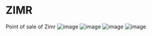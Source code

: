 # ZIMR
 Point of sale of Zimr
![image](https://github.com/dipu528447/ZIMR/assets/46720652/4a8d5ae4-f4c5-4991-b738-ecd61f1d0b09)
![image](https://github.com/dipu528447/ZIMR/assets/46720652/bafe1fa8-406e-4084-b7ff-66afc221db96)
![image](https://github.com/dipu528447/ZIMR/assets/46720652/9501ca05-8aa5-405d-ab5b-a674ecfe568c)
![image](https://github.com/dipu528447/ZIMR/assets/46720652/e92f53b3-dffd-4734-ba8d-3727569a3809)
